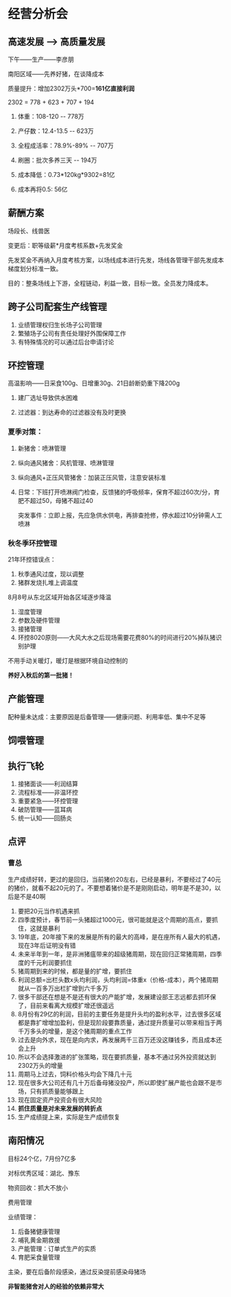 # 经营分析会

## 高速发展 ——> 高质量发展

下午——生产——李彦朋

南阳区域——先养好猪，在谈降成本

质量提升：增加2302万头*700=**161亿直接利润**

2302 = 778 + 623 + 707 + 194

1. 体重：108-120 -- 778万

2. 产仔数：12.4-13.5 -- 623万
3. 全程成活率：78.9%-89% -- 707万
4. 刷圈：批次多养三天 -- 194万
5. 成本降低：0.73*120kg\*9302=81亿
6. 成本再将0.5: 56亿

## 薪酬方案

场段长、线兽医

变更后：职等级薪*月度考核系数+先发奖金

先发奖金不再纳入月度考核方案，以场线成本进行先发，场线各管理干部先发成本梯度划分标准一致。

目的：整条场线上下游，全程链动，利益一致，目标一致。全员发力降成本。

## 跨子公司配套生产线管理

1. 业绩管理权归生长场子公司管理
2. 繁殖场子公司有责任处理好外围保障工作
3. 有特殊情况的可以通过后台申请讨论

## 环控管理

高温影响——日采食100g、日增重30g、21日龄断奶重下降200g

1. 建厂选址导致供水困难

2. 过滤器：到达寿命的过滤器没有及时更换

### 夏季对策：

1. 新猪舍：喷淋管理
2. 纵向通风猪舍：风机管理、喷淋管理
3. 纵向通风+正压风管猪舍：加装正压风管，注意安装标准

4. 日常：下班打开喷淋阀门检查，反馈猪的呼吸频率，保育不超过60次/分，育肥不超过50，母猪不超过40

   突发事件：立即上报，先应急供水供电，再排查抢修，停水超过10分钟需人工喷淋

### 秋冬季环控管理

21年环控错误点：

1. 秋季通风过度，现以调整
2. 猪群发烧扎堆上调温度

8月8号从东北区域开始各区域逐步降温

1. 湿度管理
2. 参数及硬件管理
3. 接猪管理
4. 环控8020原则——大风大水之后现场需要花费80%的时间进行20%掉队猪识别护理

不用手动关暖灯，暖灯是根据环境自动控制的

**养好入秋后的第一批猪！**

## 产能管理

配种量未达成：主要原因是后备管理——健康问题、利用率低、集中不足等

## 饲喂管理

## 执行飞轮

1. 接猪面谈——利润结算
2. 流程标准——非温环控
3. 重要紧急——环控管理
4. 破防管理——蓝耳病
5. 统一认知——回肠炎

## 点评

### 曹总

生产成绩好转，更过的是回归，当前猪价20左右，已经是暴利，不要经过了40元的猪价，就看不起20元的了。不要想着猪价是不是刚刚启动，明年是不是30，以后是不是40啊

1. 要把20元当作机遇来抓
2. 四季度预计，春节前一头猪超过1000元，很可能就是这个周期的高点，要抓住，这就是暴利
3. 19年底，20年接下来的发展是所有的最大的高峰，是在座所有人最大的机遇，现在3年后证明没有错
4. 未来半年到一年，是非洲猪瘟带来的超级猪周期，现在回归正常猪周期，四季度的千元利润要抓住
5. 猪周期到来的时候，都是量的扩增，要抓住
6. 利润总额=出栏头数x头均利润，头均利润=体重x（价格-成本），两个猪周期就从一百多万出栏扩增到六千多万
7. 很多干部还在想是不是还有很大的产能扩增，发展建设部王志远都去抓环保了，目前来看离大规模扩增还很遥远
8. 8月份有29亿的利润，目前的主要任务是提升头均的盈利水平，过去很多区域都是靠扩增增加盈利，但是现阶段要靠质量，通过提升质量可以带来相当于两千万多头的增量，是这个猪周期的重点工作
9. 过去是向外求，现在是向内求，再发展两千三百万还没这赚钱多，而且成本还会上升
10. 所以不会选择激进的扩张策略，现在要抓质量，基本不通过另外投资就达到2302万头的增量
11. 周期马上过去，饲料价格头均会下降几十元
12. 现在很多大公司还有几十万后备母猪没投产，所以即使扩展产能也会跟不是市场，只有抓质量能够跟上
13. 现在固定资产投资会有很大风险
14. **抓住质量是对未来发展的转折点**
15. 生产成绩提上来，实际是生产成绩恢复

## 南阳情况

目标24个亿，7月份7亿多

对标优秀区域：湖北、豫东

物资回收：抓大不放小

费用管理

业绩管理：

1. 后备猪健康管理
2. 哺乳黄金期救援
3. 产能管理：订单式生产的实质
4. 育肥采食量管理

主染，要在后备阶段感染，通过反染提前感染母猪场

**非智能猪舍对人的经验的依赖非常大**

